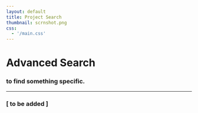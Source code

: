```yaml
---
layout: default
title: Project Search
thumbnail: scrnshot.png
css:
  - '/main.css'
---
```

# Advanced Search
### to find something specific.
---

### [ to be added ]

